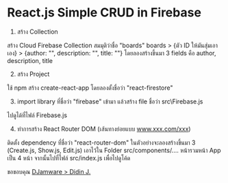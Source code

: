 # React.js Simple CRUD in Firebase

1. สร้าง Collection
<p>
สร้าง Cloud Firebase Collection สมมุติว่าชื่อ "boards"
boards > {ตัว ID ให้มันสุ่มเอาเอง} > {author: "", description: "", title: ""}
โดยลองสร้างขึ้นมา 3 fields คือ author, description, title
</p>
  
2. สร้าง Project
<p>
  ใช้ npm สร้าง create-react-app โดยลองตั้งชื่อว่า "react-firestore"
</p>

3. import library ที่ชื่อว่า "firebase" เข้ามา แล้วสร้าง file ชื่อว่า src\Firebase.js
<p>
  ไปดูได้ที่ไฟล์ Firebase.js
</p>
  
4. ทำการสร้าง React Router DOM (เส้นทางย่อยแบบ www.xxx.com/xxx)
<p>
  ติดตั้ง dependency ที่ชื่อว่า "react-router-dom"
  ในตัวอย่างจะลองสร้างขึ้นมา 3 (Create.js, Show.js, Edit.js) เอาไว้ใน Folder src/components/.... หน้ารวมหน้า App เป็น 4 หน้า
  จากนั้นไปที่ไฟล์ src/index.js เพื่อไปดูโค้ด
</p>

ขอขอบคุณ 
<a href="https://www.djamware.com/post/5bc50ea680aca7466989441d/reactjs-firebase-tutorial-building-firestore-crud-web-application">DJamware > Didin J.</a>
